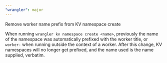 ```yaml
---
"wrangler": major
---
```


Remove worker name prefix from KV namespace create

When running `wrangler kv namespace create <name>`, previously the name of the namespace was automatically prefixed with the worker title, or `worker-` when running outside the context of a worker.
After this change, KV namespaces will no longer get prefixed, and the name used is the name supplied, verbatim.
